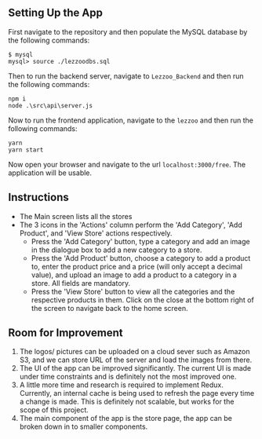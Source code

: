 ## Setting Up the App
First navigate to the repository and then populate the MySQL database by the following commands:
```
$ mysql
mysql> source ./lezzoodbs.sql 
```
Then to run the backend server, navigate to `Lezzoo_Backend` and then run the following commands:
```
npm i
node .\src\api\server.js
```
Now to run the frontend application, navigate to the `lezzoo` and then run the following commands:
```
yarn
yarn start
```

Now open your browser and navigate to the url `localhost:3000/free`. The application will be usable.

## Instructions
- The Main screen lists all the stores
- The 3 icons in the 'Actions' column perform the 'Add Category', 'Add Product', and 'View Store' actions respectively.
  - Press the 'Add Category' button, type a category and add an image in the dialogue box to add a new category to a store.
  - Press the 'Add Product' button, choose a category to add a product to, enter the product price and a price (will only accept a decimal value), and upload an image to add a product to a category in a store. All fields are mandatory.
  - Press the 'View Store' button to view all the categories and the respective products in them. Click on the close at the bottom right of the screen to navigate back to the home screen.

## Room for Improvement
1) The logos/ pictures can be uploaded on a cloud sever such as Amazon S3, and we can store URL of the server and load the images from there.
2) The UI of the app can be improved significantly. The current UI is made under time constraints and is definitely not the most improved one.
3) A little more time and research is required to implement Redux. Currently, an internal cache is being used to refresh the page every time a change is made. This is definitely not scalable, but works for the scope of this project.
4) The main component of the app is the store page, the app can be broken down in to smaller components.
